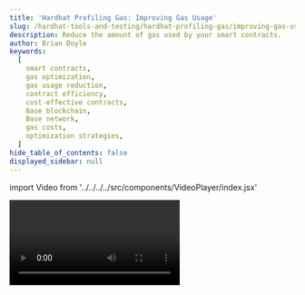 ```yaml
---
title: 'Hardhat Profiling Gas: Improving Gas Usage'
slug: /hardhat-tools-and-testing/hardhat-profiling-gas/improving-gas-usage-vid
description: Reduce the amount of gas used by your smart contracts.
author: Brian Doyle
keywords:
  [
    smart contracts,
    gas optimization,
    gas usage reduction,
    contract efficiency,
    cost-effective contracts,
    Base blockchain,
    Base network,
    gas costs,
    optimization strategies,
  ]
hide_table_of_contents: false
displayed_sidebar: null
---
```


import Video from '../../../../src/components/VideoPlayer/index.jsx'

<Video videoId='867222700' title='Improving Gas Usage' />
